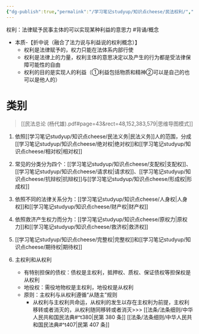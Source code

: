 ```yaml
---
{"dg-publish":true,"permalink":"/学习笔记studyup/知识点cheese/民法权利/","dgPassFrontmatter":true,"created":"2024-07-16T09:43:13.967+08:00","updated":"2024-10-17T10:32:19.529+08:00"}
---
```


权利：法律赋予民事主体的可以实现某种利益的意思力 #背诵/概念
- 本质-【折中说（融合了法力说与利益说的权利概念）】 
	- 权利是法律赋予的，权力只能在法体系内部行使
	- 权利是法律上的力量，权利主体的意思决定以及产生的行为都是受法律保障可能性的自由
	- 权利的目的是实现人的利益（①利益包括物质和精神②可以是自己的也可以是他人的）

# 类别
> [[民法总论 (杨代雄).pdf#page=43&rect=48,152,383,579|思维导图模式]]

1. 依照[[学习笔记studyup/知识点cheese/民法义务\|民法义务]]人的范围，分成[[学习笔记studyup/知识点cheese/绝对权\|绝对权]]和[[学习笔记studyup/知识点cheese/相对权\|相对权]]

2. 常见的分类分为四个：[[学习笔记studyup/知识点cheese/支配权\|支配权]]、[[学习笔记studyup/知识点cheese/请求权\|请求权]]、[[学习笔记studyup/知识点cheese/抗辩权\|抗辩权]]与[[学习笔记studyup/知识点cheese/形成权\|形成权]]

3. 依照不同的法律关系分为：[[学习笔记studyup/知识点cheese/人身权\|人身权]]和[[学习笔记studyup/知识点cheese/财产权\|财产权]]

4. 依照救济产生权力而分为：[[学习笔记studyup/知识点cheese/原权力\|原权力]]和[[学习笔记studyup/知识点cheese/救济权\|救济权]]

5. [[学习笔记studyup/知识点cheese/完整权\|完整权]]和[[学习笔记studyup/知识点cheese/期待权\|期待权]]

6. 主权利和从权利
	- 有特别担保的债权：债权是主权利，抵押权、质权、保证债权等担保权是从权利
	- 地役权：需役地物权是主权利，地役权是从权利
	- 原则：主权利与从权利遵循“从随主”规则
		- 从权利与主权利共命运，从权利的发生以存在主权利为前提，主权利移转或者消灭的，从权利随同移转或者消灭>>> [[法条/法条细则/中华人民共和国民法典#^t380\|民第 380 条]] [[法条/法条细则/中华人民共和国民法典#^t407\|民第 407 条]]
 